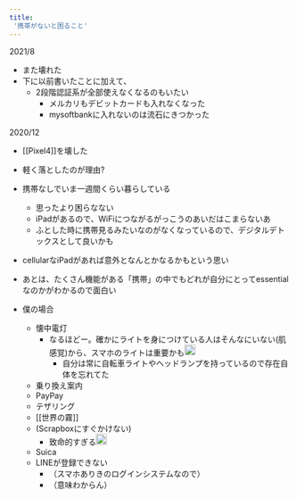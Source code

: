 ```yaml
---
title:
 '携帯がないと困ること'
---
```



2021/8
- また壊れた
- 下に以前書いたことに加えて、
    - 2段階認証系が全部使えなくなるのもいたい
        - メルカリもデビットカードも入れなくなった
        - mysoftbankに入れないのは流石にきつかった

2020/12
- [[Pixel4]]を壊した
- 軽く落としたのが理由?

- 携帯なしでいま一週間くらい暮らしている
    - 思ったより困らなない
    - iPadがあるので、WiFiにつながるがっこうのあいだはこまらないあ
    - ふとした時に携帯見るみたいなのがなくなっているので、デジタルデトックスとして良いかも

- cellularなiPadがあれば意外となんとかなるかもという思い

- あとは、たくさん機能がある「携帯」の中でもどれが自分にとってessentialなのかがわかるので面白い
- 僕の場合
    - 懐中電灯
        - なるほどー。確かにライトを身につけている人はそんなにいない(肌感覚)から、スマホのライトは重要かも<img src='https://scrapbox.io/api/pages/blu3mo-public/takker/icon' alt='takker.icon' height="19.5"/>
            - 自分は常に自転車ライトやヘッドランプを持っているので存在自体を忘れてた
    - 乗り換え案内
    - PayPay
    - テザリング
    - [[世界の霧]]
    - (Scrapboxにすぐかけない)
        - 致命的すぎる<img src='https://scrapbox.io/api/pages/blu3mo-public/takker/icon' alt='takker.icon' height="19.5"/>
    - Suica
    - LINEが登録できない
        - （スマホありきのログインシステムなので）
        - （意味わからん）
